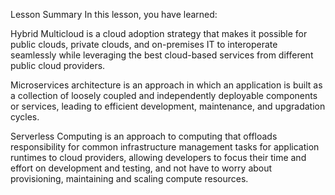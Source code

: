Lesson Summary
In this lesson, you have learned:
  

Hybrid Multicloud is a cloud adoption strategy that makes it possible for public clouds, private clouds, and on-premises IT to interoperate seamlessly while leveraging the best cloud-based services from different public cloud providers.

Microservices architecture is an approach in which an application is built as a collection of loosely coupled and independently deployable components or services, leading to efficient development, maintenance, and upgradation cycles.

Serverless Computing is an approach to computing that offloads responsibility for common infrastructure management tasks for application runtimes to cloud providers, allowing developers to focus their time and effort on development and testing, and not have to worry about provisioning, maintaining and scaling compute resources.

  